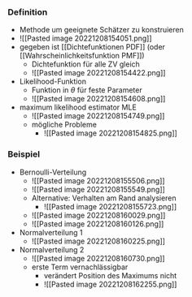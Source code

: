 ### Definition
+ Methode um geeignete Schätzer zu konstruieren
+ ![[Pasted image 20221208154051.png]]
+ gegeben ist [[Dichtefunktionen PDF]] (oder [[Wahrscheinlichkeitsfunktion PMF]])
	+ Dichtefunktion für alle ZV gleich
	+ ![[Pasted image 20221208154422.png]]
+ Likelihood-Funktion
	+ Funktion in $\theta$ für feste Parameter
	+ ![[Pasted image 20221208154608.png]]
+ maximum likelihood estimator MLE
	+ ![[Pasted image 20221208154749.png]]
	+ mögliche Probleme
		+ ![[Pasted image 20221208154825.png]]

### Beispiel
+ Bernoulli-Verteilung
	+ ![[Pasted image 20221208155506.png]]
	+ ![[Pasted image 20221208155549.png]]
	+ Alternative: Verhalten am Rand analysieren
		+ ![[Pasted image 20221208155723.png]]
	+ ![[Pasted image 20221208160029.png]]
	+ ![[Pasted image 20221208160126.png]]
+ Normalverteilung 1
	+ ![[Pasted image 20221208160225.png]]
+ Normalverteilung 2
	+ ![[Pasted image 20221208160730.png]]
	+ erste Term vernachlässigbar
		+ verändert Position des Maximums nicht
		+ ![[Pasted image 20221208162255.png]]